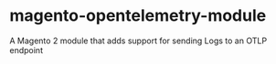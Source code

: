 # magento-opentelemetry-module
A Magento 2 module that adds support for sending Logs to an OTLP endpoint
